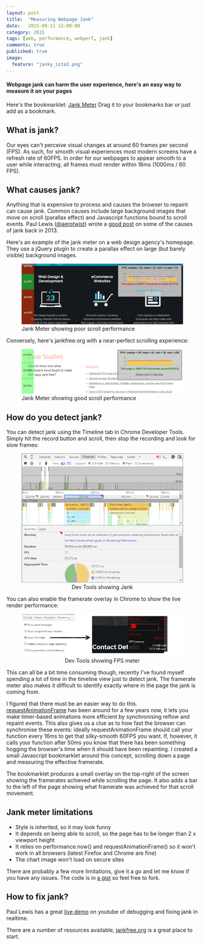 ```yaml
---
layout: post
title:  "Measuring Webpage Jank"
date:   2015-09-11 12:00:00
category: 2015
tags: [web, performance, webperf, jank]
comments: true
published: true
image:
  feature: "janky_site2.png"
---
```

#### Webpage jank can harm the user experience, here's an easy way to measure it on your pages

Here's the bookmarklet: 
<a style="cursor:alias;" class="btn btn-block" href='javascript:!function(e){function t(){for(var e=document.getElementsByClassName("fpser-lay"),t=e.length-1,n=t;n>=0;n--)try{document.body.removeChild(e[n])}catch(r){continue}var r=document.getElementById("fpser");r&&r.parentNode.removeChild(r)}function n(){if(t(),e.scrollTo(0,0),count=0,sh=Math.max(document.documentElement.clientHeight,e.innerHeight||0),h=Math.max(document.body.offsetHeight,document.body.scrollHeight)-sh,chunk=100,h-100<0)throw alert("I need to scroll, please reduce your browser height or choose a longer page!"),"Too short";fA=[],e.requestAnimationFrame(r),ll=!1}function r(){return ll?(e.scrollBy(0,chunk),tl=performance.now(),fA.push(parseInt(1e3/(tl-ll))),ll=tl,count+=chunk,void(count>=h?(e.scrollTo(0,0),a(fA)):e.requestAnimationFrame(r))):(ll=performance.now(),void e.requestAnimationFrame(r))}function o(e){var t=350,n=1,r=Math.max(parseInt(t/e.length-n),2),o="https://chart.googleapis.com/chart?chbh="+r+","+n+"&cht=bvs&chxt=y&chf=bg,s,00000000&chs=350x60&chm=D,FF0000,1,0,2,1&chd=t1:"+e.join(",")+"|"+Array(e.length).join("60,");return o.substr(0,o.length-1)}function a(e){var t=o(e),n=e.slice(0);e.sort(function(e,t){return e-t});var r=Math.floor(e.length/2);if(e.length%2)var a=e[r];else var a=(e[r-1]+e[r])/2;for(var l=e[0],i=e[e.length-1],c=0,s=0;s<e.length;s++)c+=e[s];var p=parseInt(c/e.length),d=document.createElement("div");d.id="fpser",d.style.cssText+=";font-family:sans-serif;font-weight:bold;width:400px;background:rgba(200,200,200,0.9);position:fixed;top:10px;right:10px;z-index:10002;padding:5px;box-shadow: 0px 0px 5px 2px rgba(0,0,0,0.75);text-align:center";var m=document.createElement("p");m.innerHTML="FPS: median = "+a+", mean = "+p+", min = "+l+", max = "+i,p2=document.createElement("p"),50>=a?(p2.style.color="red",p2.innerHTML="This page is JANKY (Framerate is below 50 FPS)"):a>=59?(p2.style.color="green",p2.innerHTML="This page is SMOOTH (Framerate around 60 FPS)"):(p2.style.color="yellow",p2.innerHTML="This page is ALMOST JANKY (Framerate above 50 FPS)"),p3=document.createElement("p"),p3.innerHTML="<a href=\"https://webperf.ninja/2015/jank-meter\">What is this?</a> | <a href=\"#\" onclick=\"window.FPS.cl();\">Hide this</a>";var s=document.createElement("img");s.src=t,d.appendChild(m),d.appendChild(s),d.appendChild(p2),d.appendChild(p3),document.body.appendChild(d);for(var u=0,s=sh;s<=h+sh;s+=100){var t=document.createElement("div");t.className="fpser-lay";var g="";if(g=parseInt(n[u])<50?"255,55,0":parseInt(n[u])<59?"255,255,0":parseInt(n[u])>0?"55,255,55":"55,55,55",t.style.cssText+=";border-bottom:1px solid black;line-height:"+chunk+"px;text-align:center;font-weight:bold;z-index:10001;position:absolute;width:80px;height:"+chunk+"px;left:0;top:"+s+"px;background:rgba("+g+",0.5);",parseInt(n[u])>0){var f=document.createElement("p");f.style.cssText+=";margin:0px",f.innerHTML=n[u]+" FPS",t.appendChild(f)}document.body.appendChild(t),u++}var t=document.createElement("div");t.className="fpser-lay",t.style.cssText+=";z-index:10001;position:absolute;width:80px;height:"+sh+"px;left:0;top:0;background:rgba(55,55,55,0.5);",document.body.appendChild(t)}n(),e.FPS={};e.FPS.cl=t}(window);'>Jank Meter</a>
 Drag it to your bookmarks bar or just add as a bookmark.

## What is jank?
Our eyes can't perceive visual changes at around 60 frames per second (FPS). As such, for smooth visual experiences most modern screens have a refresh rate of 60FPS. In order for our webpages to appear smooth to a user while interacting, all frames must render within 16ms (1000ms / 60 FPS). 

## What causes jank?
Anything that is expensive to process and causes the browser to repaint can cause jank. Common causes include large background images that move on scroll (parallax effect) and Javascript functions bound to scroll events. Paul Lewis ([@aerotwist](https://twitter.com/aerotwist)) wrote a [good post](http://calendar.perfplanet.com/2013/the-runtime-performance-checklist/) on some of the causes of jank back in 2013.

Here's an example of the jank meter on a web design agency's homepage. They use a jQuery plugin to create a parallax effect on large (but barely visible) background images.

<figure>
<img src="/images/janky_site2.png"/>
<figcaption>Jank Meter showing poor scroll performance</figcaption>
</figure>

Conversely, here's jankfree.org with a near-perfect scrolling experience:

<figure>
<img src="/images/jankfree_site2.png"/>
<figcaption>Jank Meter showing good scroll performance</figcaption>
</figure>

## How do you detect jank?
You can detect jank using the Timeline tab in Chrome Developer Tools. Simply hit the record button and scroll, then stop the recording and look for slow frames:

<figure align="center">
<img src="/images/devtools.png"/>
<figcaption>Dev Tools showing Jank</figcaption>
</figure>

You can also enable the framerate overlay in Chrome to show the live render performance:

<figure align="center">
<img src="/images/framerate.png"/>
<figcaption>Dev Tools showing FPS meter</figcaption>
</figure>

This can all be a bit time consuming though, recently I've found myself spending a lot of time in the timeline view just to detect jank.
The framerate meter also makes it difficult to identify exactly where in the page the jank is coming from.

I figured that there must be an easier way to do this. [requestAnimationFrame](http://www.paulirish.com/2011/requestanimationframe-for-smart-animating/) has been around for a few years now, it lets you make timer-based animations more efficient by synchronising reflow and repaint events.
This also gives us a clue as to how fast the browser can synchronise these events: ideally requestAnimationFrame should call your function every 16ms to get that silky-smooth 60FPS you want. If, however, it calls your function after 50ms you know that there has been something hogging the browser's time when it should have been repainting.
I created a small Javascript bookmarklet around this concept, scrolling down a page and measuring the effective framerate.

The bookmarklet produces a small overlay on the top-right of the screen showing the framerates achieved while scrolling the page. It also adds a bar to the left of the page showing what framerate was achieved for that scroll movement.

## Jank meter limitations
* Style is inherited, so it may look funny
* It depends on being able to scroll, so the page has to be longer than 2 x viewport height
* It relies on performance.now() and requestAnimationFrame() so it won't work in all browsers (latest Firefox and Chrome are fine)
* The chart image won't load on secure sites

There are probably a few more limitations, give it a go and let me know if you have any issues.
The code is in [a gist](https://gist.github.com/simonhearne/ef145e2732f2082771d3) so feel free to fork.

## How to fix jank?

Paul Lewis has a great [live demo](https://www.youtube.com/watch?v=QU1JAW5LRKU) on youtube of debugging and fixing jank in realtime.

There are a number of resources available, [jankfree.org](https://jankfree.org) is a great place to start.